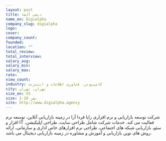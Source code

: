 ```yaml
---
layout: post
title: دیجی آلفا
name_en: Digialpha
company_slug: digialpha
logo: 
cover: 
company_count:
founded:
location: ""
total_review: 
total_interview: 
salary_avg: 
salary_min: 
salary_max: 
rate: 
view_count: 
industry: کامپیوتر، فناوری اطلاعات و اینترنت
city: تهران, تهران
size_en: VS
size: 1-10 نفر
site: http://www.digialpha.agency
---
```


شرکت توسعه بازاریابی و نرم افزاری رایا فردا آرا در زمینه بازاریابی آنلاین، توسعه نرم افزار و IT فعالیت می کند. خدمات شرکت شامل طراحی سایت، طراحی اپلیکیشن، سئو، بازاریابی شبکه های اجتماعی، طراحی نرم افزارهای خاص اداری و سازمانی، ارائه روش های نوین بازاریابی و آموزش و مشاوره در زمینه بازاریابی دیجیتال می باشد.
